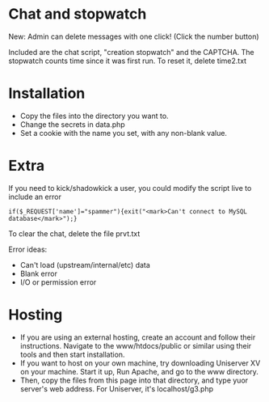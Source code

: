 # Chat and stopwatch
New: Admin can delete messages with one click! (Click the number button)

Included are the chat script, "creation stopwatch" and the CAPTCHA.
The stopwatch counts time since it was first run. To reset it, delete time2.txt

# Installation
* Copy the files into the directory you want to.
* Change the secrets in data.php
* Set a cookie with the name you set, with any non-blank value.

# Extra
If you need to kick/shadowkick a user, you could modify the script live to include an error
  
    if($_REQUEST['name']="spammer"){exit("<mark>Can't connect to MySQL database</mark>");}
  
To clear the chat, delete the file prvt.txt

Error ideas:
* Can't load (upstream/internal/etc) data
* Blank error
* I/O or permission error

# Hosting
* If you are using an external hosting, create an account and follow their instructions. Navigate to the www/htdocs/public or similar using their tools and then start installation.
* If you want to host on your own machine, try downloading Uniserver XV on your machine. Start it up, Run Apache, and go to the www directory.
* Then, copy the files from this page into that directory, and type yuor server's web address. For Uniserver, it's localhost/g3.php
